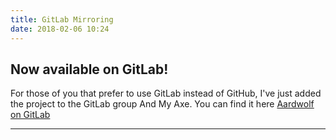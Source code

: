 ```yaml
---
title: GitLab Mirroring
date: 2018-02-06 10:24
---
```


## Now available on GitLab!

For those of you that prefer to use GitLab instead of GitHub, I've just added the project to the GitLab group And My Axe.
You can find it here [Aardwolf on GitLab](https://gitlab.com/AndMyAxe/aardwolf)

***

